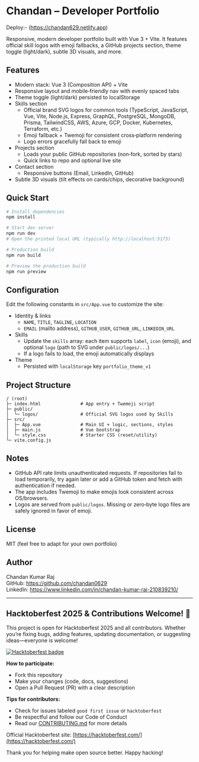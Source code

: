 # Chandan – Developer Portfolio

Deploy:- (https://chandan629.netlify.app)

Responsive, modern developer portfolio built with Vue 3 + Vite. It features official skill logos with emoji fallbacks, a GitHub projects section, theme toggle (light/dark), subtle 3D visuals, and more.

## Features

- Modern stack: Vue 3 (Composition API) + Vite
- Responsive layout and mobile‑friendly nav with evenly spaced tabs
- Theme toggle (light/dark) persisted to localStorage
- Skills section
  - Official brand SVG logos for common tools (TypeScript, JavaScript, Vue, Vite, Node.js, Express, GraphQL, PostgreSQL, MongoDB, Prisma, TailwindCSS, AWS, Azure, GCP, Docker, Kubernetes, Terraform, etc.)
  - Emoji fallback + Twemoji for consistent cross‑platform rendering
  - Logo errors gracefully fall back to emoji
- Projects section
  - Loads your public GitHub repositories (non‑fork, sorted by stars)
  - Quick links to repo and optional live site
- Contact section
  - Responsive buttons (Email, LinkedIn, GitHub)
- Subtle 3D visuals (tilt effects on cards/chips, decorative background)

## Quick Start

```bash
# Install dependencies
npm install

# Start dev server
npm run dev
# Open the printed local URL (typically http://localhost:5173)

# Production build
npm run build

# Preview the production build
npm run preview
```

## Configuration

Edit the following constants in `src/App.vue` to customize the site:

- Identity & links
  - `NAME`, `TITLE`, `TAGLINE`, `LOCATION`
  - `EMAIL` (mailto address), `GITHUB_USER`, `GITHUB_URL`, `LINKEDIN_URL`
- Skills
  - Update the `skills` array: each item supports `label`, `icon` (emoji), and optional `logo` (path to SVG under `public/logos/...`)
  - If a logo fails to load, the emoji automatically displays
- Theme
  - Persisted with `localStorage` key `portfolio_theme_v1`

## Project Structure

```
/ (root)
├─ index.html               # App entry + Twemoji script
├─ public/
│  └─ logos/                # Official SVG logos used by Skills
├─ src/
│  ├─ App.vue               # Main UI + logic, sections, styles
│  ├─ main.js               # Vue bootstrap
│  └─ style.css             # Starter CSS (reset/utility)
└─ vite.config.js
```

## Notes

- GitHub API rate limits unauthenticated requests. If repositories fail to load temporarily, try again later or add a GitHub token and fetch with authentication if needed.
- The app includes Twemoji to make emojis look consistent across OS/browsers.
- Logos are served from `public/logos`. Missing or zero‑byte logo files are safely ignored in favor of emoji.

## License

MIT (feel free to adapt for your own portfolio)

## Author

Chandan Kumar Raj  
GitHub: https://github.com/chandan0629  
LinkedIn: https://www.linkedin.com/in/chandan-kumar-raj-210839210/

---

## Hacktoberfest 2025 & Contributions Welcome! 🎉

This project is open for Hacktoberfest 2025 and all contributors. Whether you’re fixing bugs, adding features, updating documentation, or suggesting ideas—everyone is welcome!

[![Hacktoberfest badge](https://img.shields.io/badge/Hacktoberfest-2025-blueviolet)](https://hacktoberfest.com/)

**How to participate:**
- Fork this repository
- Make your changes (code, docs, suggestions)
- Open a Pull Request (PR) with a clear description

**Tips for contributors:**
- Check for issues labeled `good first issue` or `hacktoberfest`
- Be respectful and follow our Code of Conduct
- Read our [CONTRIBUTING.md](CONTRIBUTING.md) for more details

Official Hacktoberfest site: [https://hacktoberfest.com/](https://hacktoberfest.com/)

Thank you for helping make open source better. Happy hacking!